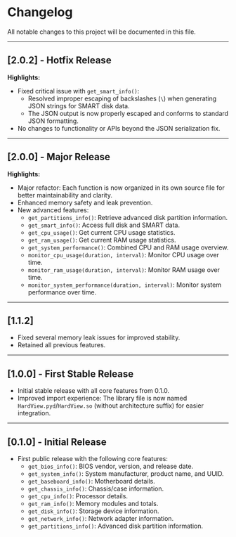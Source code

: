 # Changelog

All notable changes to this project will be documented in this file.

---

## [2.0.2] - Hotfix Release
**Highlights:**
- Fixed critical issue with `get_smart_info()`:
  - Resolved improper escaping of backslashes (`\`) when generating JSON strings for SMART disk data.
  - The JSON output is now properly escaped and conforms to standard JSON formatting.
- No changes to functionality or APIs beyond the JSON serialization fix.

---

## [2.0.0] - Major Release
**Highlights:**
- Major refactor: Each function is now organized in its own source file for better maintainability and clarity.
- Enhanced memory safety and leak prevention.
- New advanced features:
  - `get_partitions_info()`: Retrieve advanced disk partition information.
  - `get_smart_info()`: Access full disk and SMART data.
  - `get_cpu_usage()`: Get current CPU usage statistics.
  - `get_ram_usage()`: Get current RAM usage statistics.
  - `get_system_performance()`: Combined CPU and RAM usage overview.
  - `monitor_cpu_usage(duration, interval)`: Monitor CPU usage over time.
  - `monitor_ram_usage(duration, interval)`: Monitor RAM usage over time.
  - `monitor_system_performance(duration, interval)`: Monitor system performance over time.

---

## [1.1.2]
- Fixed several memory leak issues for improved stability.
- Retained all previous features.

---

## [1.0.0] - First Stable Release
- Initial stable release with all core features from 0.1.0.
- Improved import experience: The library file is now named `HardView.pyd`/`HardView.so` (without architecture suffix) for easier integration.

---

## [0.1.0] - Initial Release
- First public release with the following core features:
  - `get_bios_info()`: BIOS vendor, version, and release date.
  - `get_system_info()`: System manufacturer, product name, and UUID.
  - `get_baseboard_info()`: Motherboard details.
  - `get_chassis_info()`: Chassis/case information.
  - `get_cpu_info()`: Processor details.
  - `get_ram_info()`: Memory modules and totals.
  - `get_disk_info()`: Storage device information.
  - `get_network_info()`: Network adapter information.
  - `get_partitions_info()`: Advanced disk partition information.
